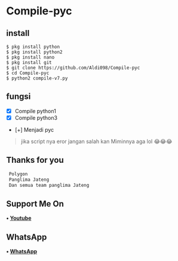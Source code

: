 # Compile-pyc

## install
```python3
$ pkg install python
$ pkg install python2
$ pkg install nano
$ pkg install git
$ git clone https://github.com/Aldi098/Compile-pyc
$ cd Compile-pyc
$ python2 compile-v7.py

```

## fungsi
- [x] Compile python1
- [x] Compile python3
- [+] Menjadi pyc 

> jika script nya eror jangan salah kan Miminnya aga lol 😂😂😂

## Thanks for you
```php
 Polygon
 Panglima Jateng
 Dan semua team panglima Jateng
```
## Support Me On
<b>• [Youtube](https://youtube.com/channel/UC7ygjAbDjuiN76PqOlJm40A)</b>
</br>
## WhatsApp
<b>• [WhatsApp](https://api.whatsapp.com/send?phone=+62852-9500-4078&text=Assalamualaikum)</b>
<br>
